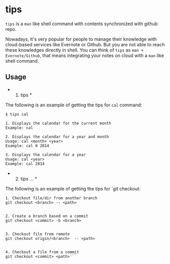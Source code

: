 tips
====

`tips` is a `man` like shell command with contents synchronized with github repo. 

Nowadays, it's very popular for people to manage their knowledge with cloud-based services like Evernote or Github. But you are not able to reach these knowledges directly in shell. You can think of `tips` as `man + Evernote/Github`, that means integrating your notes on cloud  with a `man` like shell command. 

Usage
-----

* 1) tips <name> *

The following is an example of getting the tips for `cal` command:

```
$ tips cal

1. Displays the calendar for the current month
Example: cal

2. Displays the calendar for a year and month
Usage: cal <month> <year>
Example: cal 8 2014

3. Displays the calendar for a year
Usage: cal <year>
Example: cal 2014
```

* 2) tips <category>... <name> *

The following is an example of getting the tips for `git checkout:

```
1. Checkout file/dir from another branch
git checkout <branch> -- <path>


2. Create a branch based on a commit
git checkout <commit> -b <branch>


3. Checkout file from remote 
git checkout origin/<branch>  -- <path>


4. Checkout a file from a commit
git checkout <commit> <path>```
```
